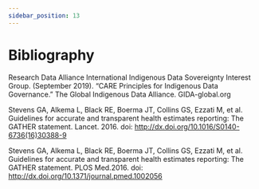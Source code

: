 ```yaml
---
sidebar_position: 13
---
```


Bibliography
============

Research Data Alliance International Indigenous Data Sovereignty Interest Group. (September 2019). “CARE Principles for Indigenous Data Governance.” The Global Indigenous Data Alliance. GIDA-global.org

Stevens GA, Alkema L, Black RE, Boerma JT, Collins GS, Ezzati M, et al.
Guidelines for accurate and transparent health estimates reporting: The GATHER statement. Lancet. 2016. doi: http://dx.doi.org/10.1016/S0140-6736(16)30388-9

Stevens GA, Alkema L, Black RE, Boerma JT, Collins GS, Ezzati M, et al.
Guidelines for accurate and transparent health estimates reporting: The GATHER statement. PLOS Med.2016. doi: http://dx.doi.org/10.1371/journal.pmed.1002056


